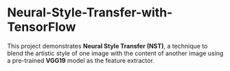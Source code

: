 # Neural-Style-Transfer-with-TensorFlow
This project demonstrates **Neural Style Transfer (NST)**, a technique to blend the artistic style of one image with the content of another image using a pre-trained **VGG19** model as the feature extractor.
